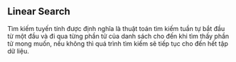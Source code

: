 ## Linear Search
Tìm kiếm tuyến tính được định nghĩa là thuật toán tìm kiếm tuần tự bắt đầu từ một đầu 
và đi qua từng phần tử của danh sách cho đến khi tìm thấy phần tử mong muốn,
nếu không thì quá trình tìm kiếm sẽ tiếp tục cho đến hết tập dữ liệu.